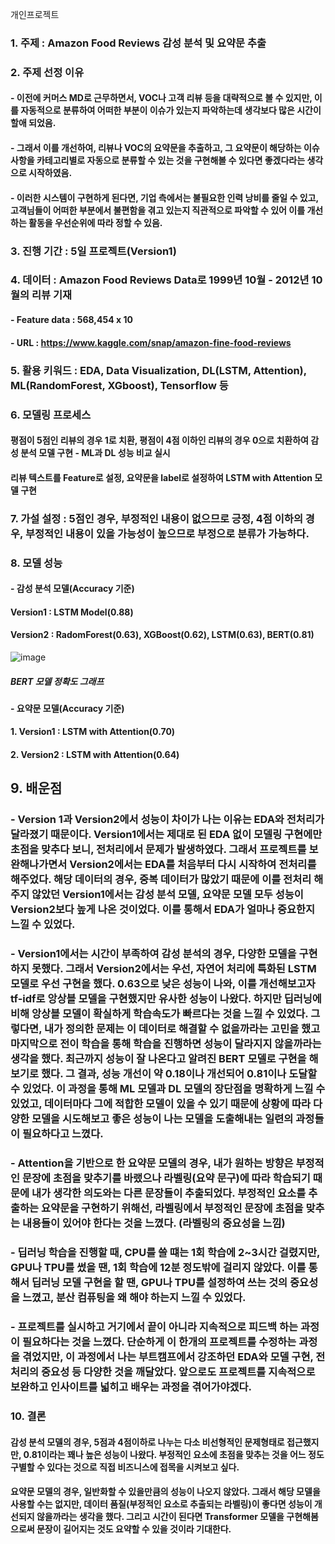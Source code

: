 개인프로젝트
### 1. 주제 : Amazon Food Reviews 감성 분석 및 요약문 추출
### 2. 주제 선정 이유 
#### - 이전에 커머스 MD로 근무하면서, VOC나 고객 리뷰 등을 대략적으로 볼 수 있지만, 이를 자동적으로 분류하여 어떠한 부분이 이슈가 있는지 파악하는데 생각보다 많은 시간이 할애 되었음. 
#### - 그래서 이를 개선하여, 리뷰나 VOC의 요약문을 추출하고, 그 요약문이 해당하는 이슈사항을 카테고리별로 자동으로 분류할 수 있는 것을 구현해볼 수 있다면 좋겠다라는 생각으로 시작하였음. 
#### - 이러한 시스템이 구현하게 된다면, 기업 측에서는 불필요한 인력 낭비를 줄일 수 있고, 고객님들이 어떠한 부분에서 불편함을 겪고 있는지 직관적으로 파악할 수 있어 이를 개선하는 활동을 우선순위에 따라 정할 수 있음.
### 3. 진행 기간 : 5일 프로젝트(Version1)
### 4. 데이터 : Amazon Food Reviews Data로 1999년 10월 - 2012년 10월의 리뷰 기재
#### - Feature data : 568,454 x 10
#### - URL : https://www.kaggle.com/snap/amazon-fine-food-reviews

### 5. 활용 키워드 : EDA, Data Visualization, DL(LSTM, Attention), ML(RandomForest, XGboost), Tensorflow  등

### 6. 모델링 프로세스
#### 평점이 5점인 리뷰의 경우 1로 치환, 평점이 4점 이하인 리뷰의 경우 0으로 치환하여 감성 분석 모델 구현 - ML과 DL 성능 비교 실시
#### 리뷰 텍스트를 Feature로 설정, 요약문을 label로 설정하여 LSTM with Attention 모델 구현
### 7. 가설 설정 : 5점인 경우, 부정적인 내용이 없으므로 긍정, 4점 이하의 경우, 부정적인 내용이 있을 가능성이 높으므로 부정으로 분류가 가능하다.

### 8. 모델 성능
#### - 감성 분석 모델(Accuracy 기준)
#### Version1 : LSTM Model(0.88)
#### Version2 : RadomForest(0.63), XGBoost(0.62), LSTM(0.63), BERT(0.81)
![image](https://user-images.githubusercontent.com/76590396/126628715-8dd320ff-0258-4972-97e1-f8fbb0984cfc.png)
##### BERT 모델 정확도 그래프
#### - 요약문 모델(Accuracy 기준)
#### 1. Version1 : LSTM with Attention(0.70)
#### 2. Version2 : LSTM with Attention(0.64)
## 9. 배운점
### - Version 1과 Version2에서 성능이 차이가 나는 이유는 EDA와 전처리가 달라졌기 때문이다. Version1에서는 제대로 된 EDA 없이 모델링 구현에만 초점을 맞추다 보니, 전처리에서 문제가 발생하였다. 그래서 프로젝트를 보완해나가면서 Version2에서는 EDA를 처음부터 다시 시작하여 전처리를 해주었다. 해당 데이터의 경우, 중복 데이터가 많았기 때문에 이를 전처리 해주지 않았던 Version1에서는 감성 분석 모델, 요약문 모델 모두 성능이 Version2보다 높게 나온 것이었다. 이를 통해서 EDA가 얼마나 중요한지 느낄 수 있었다.
### - Version1에서는 시간이 부족하여 감성 분석의 경우, 다양한 모델을 구현하지 못했다. 그래서 Version2에서는 우선, 자연어 처리에 특화된 LSTM 모델로 우선 구현을 했다. 0.63으로 낮은 성능이 나와, 이를 개선해보고자 tf-idf로 앙상블 모델을 구현했지만 유사한 성능이 나왔다. 하지만 딥러닝에 비해 앙상블 모델이 확실하게 학습속도가 빠르다는 것을 느낄 수 있었다. 그렇다면, 내가 정의한 문제는 이 데이터로 해결할 수 없을까라는 고민을 했고 마지막으로 전이 학습을 통해 학습을 진행하면 성능이 달라지지 않을까라는 생각을 했다. 최근까지 성능이 잘 나온다고 알려진 BERT 모델로 구현을 해보기로 했다. 그 결과, 성능 개선이 약 0.18이나 개선되어 0.81이나 도달할 수 있었다. 이 과정을 통해 ML 모델과 DL 모델의 장단점을 명확하게 느낄 수 있었고, 데이터마다 그에 적합한 모델이 있을 수 있기 때문에 상황에 따라 다양한 모델을 시도해보고 좋은 성능이 나는 모델을 도출해내는 일련의 과정들이 필요하다고 느꼈다.

### - Attention을 기반으로 한 요약문 모델의 경우, 내가 원하는 방향은 부정적인 문장에 초점을 맞추기를 바랬으나 라벨링(요약 문구)에 따라 학습되기 때문에 내가 생각한 의도와는 다른 문장들이 추출되었다. 부정적인 요소를 추출하는 요약문을 구현하기 위해선, 라벨링에서 부정적인 문장에 초점을 맞추는 내용들이 있어야 한다는 것을 느꼈다. (라벨링의 중요성을 느낌)

### - 딥러닝 학습을 진행할 때, CPU를 쓸 떄는 1회 학습에 2~3시간 걸렸지만, GPU나 TPU를 썼을 땐, 1회 학습에 12분 정도밖에 걸리지 않았다. 이를 통해서 딥러닝 모델 구현을 할 땐, GPU나 TPU를 설정하여 쓰는 것의 중요성을 느꼈고, 분산 컴퓨팅을 왜 해야 하는지 느낄 수 있었다.

### - 프로젝트를 실시하고 거기에서 끝이 아니라 지속적으로 피드백 하는 과정이 필요하다는 것을 느꼈다. 단순하게 이 한개의 프로젝트를 수정하는 과정을 겪었지만, 이 과정에서 나는 부트캠프에서 강조하던 EDA와 모델 구현, 전처리의 중요성 등 다양한 것을 깨달았다. 앞으로도 프로젝트를 지속적으로 보완하고 인사이트를 넓히고 배우는 과정을 겪어가야겠다.


### 10. 결론

#### 감성 분석 모델의 경우, 5점과 4점이하로 나누는 다소 비선형적인 문제형태로 접근했지만, 0.81이라는 꽤나 높은 성능이 나왔다. 부정적인 요소에 초점을 맞추는 것을 어느 정도 구별할 수 있다는 것으로 직접 비즈니스에 접목을 시켜보고 싶다.
#### 요약문 모델의 경우, 일반화할 수 있을만큼의 성능이 나오지 않았다. 그래서 해당 모델을 사용할 수는 없지만, 데이터 품질(부정적인 요소로 추출되는 라벨링)이 좋다면 성능이 개선되지 않을까라는 생각을 했다. 그리고 시간이 된다면 Transformer 모델을 구현해봄으로써 문장이 길어지는 것도 요약할 수 있을 것이라 기대한다.

